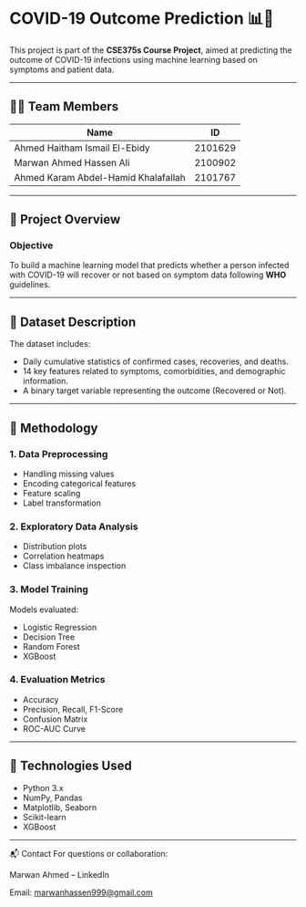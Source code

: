 # COVID-19 Outcome Prediction 📊🧠

This project is part of the **CSE375s Course Project**, aimed at predicting the outcome of COVID-19 infections using machine learning based on symptoms and patient data.

---

## 👨‍💻 Team Members

| Name                                | ID       |
|-------------------------------------|----------|
| Ahmed Haitham Ismail El-Ebidy       | 2101629  |
| Marwan Ahmed Hassen Ali             | 2100902  |
| Ahmed Karam Abdel-Hamid Khalafallah | 2101767  |

---

## 📌 Project Overview

### Objective

To build a machine learning model that predicts whether a person infected with COVID-19 will recover or not based on symptom data following **WHO** guidelines.

---

## 📁 Dataset Description

The dataset includes:

- Daily cumulative statistics of confirmed cases, recoveries, and deaths.
- 14 key features related to symptoms, comorbidities, and demographic information.
- A binary target variable representing the outcome (Recovered or Not).

---

## 🧪 Methodology

### 1. Data Preprocessing
- Handling missing values
- Encoding categorical features
- Feature scaling
- Label transformation

### 2. Exploratory Data Analysis
- Distribution plots
- Correlation heatmaps
- Class imbalance inspection

### 3. Model Training
Models evaluated:
- Logistic Regression
- Decision Tree
- Random Forest
- XGBoost

### 4. Evaluation Metrics
- Accuracy
- Precision, Recall, F1-Score
- Confusion Matrix
- ROC-AUC Curve

---

## 🧰 Technologies Used

- Python 3.x  
- NumPy, Pandas  
- Matplotlib, Seaborn  
- Scikit-learn  
- XGBoost  

---
📬 Contact
For questions or collaboration:

Marwan Ahmed – LinkedIn

Email: marwanhassen999@gmail.com
